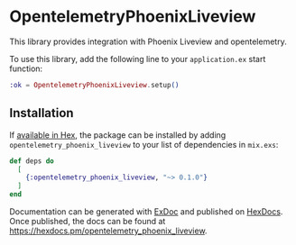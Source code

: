 # OpentelemetryPhoenixLiveview

This library provides integration with Phoenix Liveview and opentelemetry.

To use this library, add the following line to your `application.ex` start function:

```elixir
:ok = OpentelemetryPhoenixLiveview.setup()
```

## Installation

If [available in Hex](https://hex.pm/docs/publish), the package can be installed
by adding `opentelemetry_phoenix_liveview` to your list of dependencies in `mix.exs`:

```elixir
def deps do
  [
    {:opentelemetry_phoenix_liveview, "~> 0.1.0"}
  ]
end
```

Documentation can be generated with [ExDoc](https://github.com/elixir-lang/ex_doc)
and published on [HexDocs](https://hexdocs.pm). Once published, the docs can
be found at <https://hexdocs.pm/opentelemetry_phoenix_liveview>.

